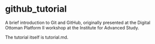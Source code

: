 # github_tutorial
A brief introduction to Git and GitHub, originally presented at the Digital Ottoman Platform II workshop at the Institute for Advanced Study.

The tutorial itself is tutorial.md.
